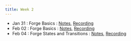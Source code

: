 ```yaml
---
title: Week 2
---
```


- Jan 31 : Forge Basics : [Notes](https://hackmd.io/@lfs/rknbXdwpt), [Recording](https://brown.hosted.panopto.com/Panopto/Pages/Viewer.aspx?id=73def223-f32b-4182-abbd-ae2900f6438b)
- Feb 02 : Forge Basics : [Notes](https://hackmd.io/@lfs/BkyG9tERY), [Recording](https://brown.hosted.panopto.com/Panopto/Pages/Viewer.aspx?id=fd31d7ee-6bdd-4a9f-88cf-ae2900f643a3)
- Feb 04 : Forge States and Transitions : [Notes](#), [Recording](#)
